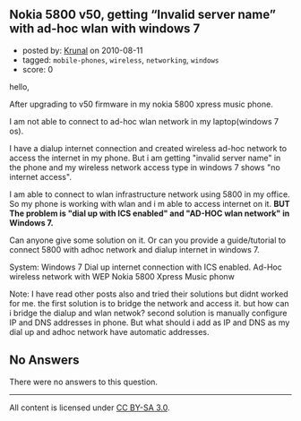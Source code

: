 ## Nokia 5800 v50, getting “Invalid server name” with ad-hoc wlan with windows 7

- posted by: [Krunal](https://stackexchange.com/users/-1/833-krunal) on 2010-08-11
- tagged: `mobile-phones`, `wireless`, `networking`, `windows`
- score: 0

<p>hello,</p>

<p>After upgrading to v50 firmware in my nokia 5800 xpress music phone.</p>

<p>I am not able to connect to ad-hoc wlan network in my laptop(windows 7 os).</p>

<p>I have a dialup internet connection and created wireless ad-hoc network to access the internet in my phone. But i am getting "invalid server name" in the phone and my wireless network access type in windows 7 shows "no internet access".</p>

<p>I am able to connect to wlan infrastructure network using 5800 in my office. So my phone is working with wlan and i m able to access internet on it. <strong>BUT The problem is "dial up with ICS enabled" and "AD-HOC wlan network" in Windows 7.</strong></p>

<p>Can anyone give some solution on it. Or can you provide a guide/tutorial to connect 5800 with adhoc network and dialup internet in windows 7.</p>

<p>System: Windows 7 Dial up internet connection with ICS enabled. Ad-Hoc wireless network with WEP Nokia 5800 Xpress Music phonw</p>

<p>Note: I have read other posts also and tried their solutions but didnt worked for me. the first solution is to bridge the network and access it. but how can i bridge the dialup and wlan netwok? second solution is manually configure IP and DNS addresses in phone. But what should i add as IP and DNS as my dial up and adhoc network have automatic addresses.</p>


## No Answers

There were no answers to this question.


---

All content is licensed under [CC BY-SA 3.0](https://creativecommons.org/licenses/by-sa/3.0/).
